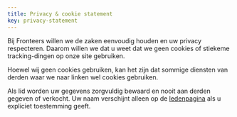 ```yaml
---
title: Privacy & cookie statement
key: privacy-statement
---
```


Bij Fronteers willen we de zaken eenvoudig houden en uw privacy respecteren. Daarom willen we dat u weet dat we geen cookies of stiekeme tracking-dingen op onze site gebruiken.

Hoewel wij geen cookies gebruiken, kan het zijn dat sommige diensten van derden waar we naar linken wel cookies gebruiken.

Als lid worden uw gegevens zorgvuldig bewaard en nooit aan derden gegeven of verkocht.
Uw naam verschijnt alleen op de [ledenpagina](http://localhost:8080/nl/leden/) als u expliciet toestemming geeft.
